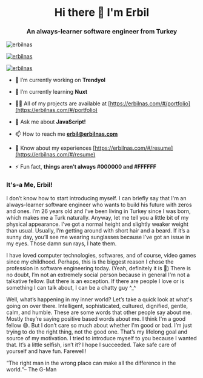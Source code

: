 <h1 align="center">Hi there 👋 I'm Erbil</h1>
<h3 align="center">An always-learner software engineer from Turkey</h3>

<p align="left"> <img src="https://komarev.com/ghpvc/?username=erbilnas&label=Profile%20views&color=0e75b6&style=flat" alt="erbilnas" /> </p>

<p align="left"> <a href="https://github.com/ryo-ma/github-profile-trophy"><img src="https://github-profile-trophy.vercel.app/?username=erbilnas" alt="erbilnas" /></a> </p>

<p align="left"> <a href="https://twitter.com/koalafied_dev" target="blank"><img src="https://img.shields.io/twitter/follow/koalafied_dev?logo=twitter&style=for-the-badge" alt="erbilnas" /></a> </p>

- 🔭 I’m currently working on **Trendyol**

- 🌱 I’m currently learning **Nuxt**

- 👨‍💻 All of my projects are available at [https://erbilnas.com/#/portfolio](https://erbilnas.com/#/portfolio)

- 💬 Ask me about **JavaScript!**

- 📫 How to reach me **erbil@erbilnas.com**

- 📄 Know about my experiences [https://erbilnas.com/#/resume](https://erbilnas.com/#/resume)

- ⚡ Fun fact, **things aren’t always #000000 and #FFFFFF**

<h3 align="left">It's-a Me, Erbil!</h3>

I don’t know how to start introducing myself. I can briefly say that I'm an always-learner software engineer who wants to build his future with zeros and ones. I’m 26 years old and I’ve been living in Turkey since I was born, which makes me a Turk naturally. Anyway, let me tell you a little bit of my physical appearance. I’ve got a normal height and slightly weaker weight than usual. Usually, I’m getting around with short hair and a beard. If it’s a sunny day, you’ll see me wearing sunglasses because I’ve got an issue in my eyes. Those damn sun rays, I hate them.

I have loved computer technologies, softwares, and of course, video games since my childhood. Perhaps, this is the biggest reason I chose the profession in software engineering today. (Yeah, definitely it is 🙂) There is no doubt, I’m not an extremely social person because in general I'm not a talkative fellow. But there is an exception. If there are people I love or is something I can talk about, I can be a chatty guy ^_^

Well, what’s happening in my inner world? Let’s take a quick look at what's going on over there. Intelligent, sophisticated, cultured, dignified, gentle, calm, and humble. These are some words that other people say about me. Mostly they’re saying positive based words about me. I think I'm a good fellow 😅. But I don’t care so much about whether I'm good or bad. I’m just trying to do the right thing, not the good one. That’s my lifelong goal and source of my motivation. I tried to introduce myself to you because I wanted that. It’s a little selfish, isn’t it? I hope I succeeded. Take safe care of yourself and have fun. Farewell!

“The right man in the wrong place can make all the difference in the world.”– The G-Man 
